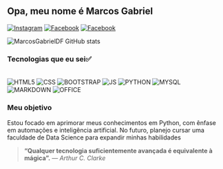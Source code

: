 ## Opa, meu nome é Marcos Gabriel 

[![Instagram](https://img.shields.io/badge/Instagram-E4405F?style=for-the-badge&logo=instagram&logoColor=white)](https://www.instagram.com/marcos_gabriel_d.f/)  [![Facebook](https://img.shields.io/badge/Facebook-1877F2?style=for-the-badge&logo=facebook&logoColor=white)](https://www.facebook.com/profile.php?id=100075214742550)  [![Facebook](https://img.shields.io/badge/LinkedIn-0077B5?style=for-the-badge&logo=linkedin&logoColor=white)](https://www.linkedin.com/in/marcos-gabriel-34ba07295/)

![MarcosGabrielDF GitHub stats](https://github-readme-stats.vercel.app/api?username=MarcosGabrielDF&show_icons=true&theme=tokyonight)

### Tecnologias que eu sei✅

<div style="display: inline_block"><br/>
    <img align="center" alt="HTML5" src="https://img.shields.io/badge/HTML5-E34F26?style=for-the-badge&logo=html5&logoColor=white" />
    <img align="center" alt="CSS" src="https://img.shields.io/badge/CSS3-1572B6?style=for-the-badge&logo=css3&logoColor=white" />
    <img align="center" alt="BOOTSTRAP" src="https://img.shields.io/badge/Bootstrap-563D7C?style=for-the-badge&logo=bootstrap&logoColor=white" />
    <img align="center" alt="JS" src="https://img.shields.io/badge/JavaScript-F7DF1E?style=for-the-badge&logo=javascript&logoColor=black" />
    <img align="center" alt="PYTHON" src="https://img.shields.io/badge/Python-14354C?style=for-the-badge&logo=python&logoColor=white" />
    <img align="center" alt="MYSQL" src="https://img.shields.io/badge/MySQL-00000F?style=for-the-badge&logo=mysql&logoColor=white" />
    <img align="center" alt="MARKDOWN" src="https://img.shields.io/badge/Markdown-000000?style=for-the-badge&logo=markdown&logoColor=white" />
    <img align="center" alt="OFFICE" src="https://img.shields.io/badge/Microsoft_Office-D83B01?style=for-the-badge&logo=microsoft-office&logoColor=white" /> <br/>
</div>

### Meu objetivo

Estou focado em aprimorar meus conhecimentos em Python, com ênfase em automações e inteligência artificial. No futuro, planejo cursar uma faculdade de Data Science para expandir minhas habilidades

>**“Qualquer tecnologia suficientemente avançada é equivalente à mágica”.**  _— Arthur C. Clarke_
